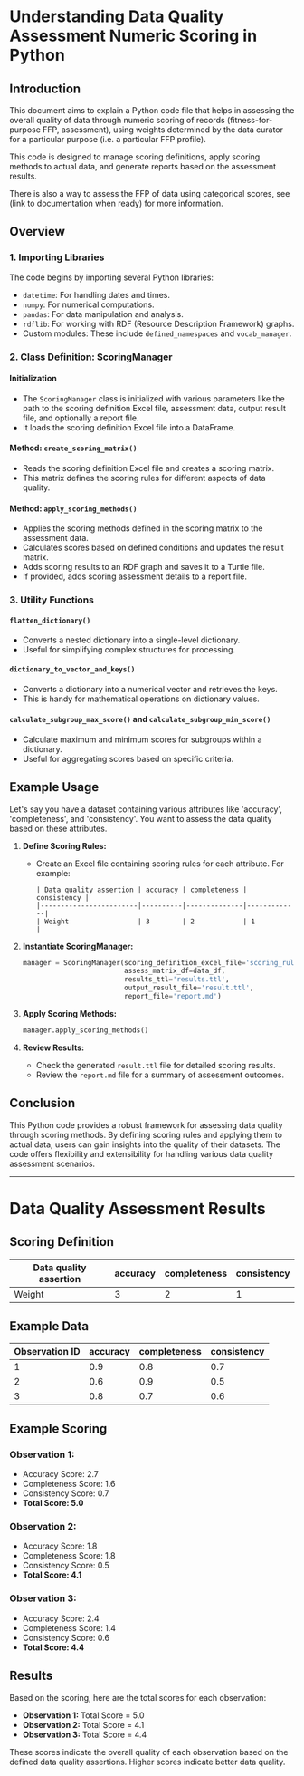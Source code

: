 # Understanding Data Quality Assessment Numeric Scoring in Python

## Introduction

This document aims to explain a Python code file that helps in assessing the overall quality of data through numeric scoring of records (fitness-for-purpose FFP, assessment), using weights determined by the data curator for a particular purpose (i.e. a particular FFP profile). 

This code is designed to manage scoring definitions, apply scoring methods to actual data, and generate reports based on the assessment results. 

There is also a way to assess the FFP of data using categorical scores, see (link to documentation when ready) for more information.

## Overview

### 1. Importing Libraries

The code begins by importing several Python libraries:
- `datetime`: For handling dates and times.
- `numpy`: For numerical computations.
- `pandas`: For data manipulation and analysis.
- `rdflib`: For working with RDF (Resource Description Framework) graphs.
- Custom modules: These include `defined_namespaces` and `vocab_manager`.

### 2. Class Definition: ScoringManager

#### Initialization
- The `ScoringManager` class is initialized with various parameters like the path to the scoring definition Excel file, assessment data, output result file, and optionally a report file.
- It loads the scoring definition Excel file into a DataFrame.

#### Method: `create_scoring_matrix()`
- Reads the scoring definition Excel file and creates a scoring matrix.
- This matrix defines the scoring rules for different aspects of data quality.

#### Method: `apply_scoring_methods()`
- Applies the scoring methods defined in the scoring matrix to the assessment data.
- Calculates scores based on defined conditions and updates the result matrix.
- Adds scoring results to an RDF graph and saves it to a Turtle file.
- If provided, adds scoring assessment details to a report file.

### 3. Utility Functions

#### `flatten_dictionary()`
- Converts a nested dictionary into a single-level dictionary.
- Useful for simplifying complex structures for processing.

#### `dictionary_to_vector_and_keys()`
- Converts a dictionary into a numerical vector and retrieves the keys.
- This is handy for mathematical operations on dictionary values.

#### `calculate_subgroup_max_score()` and `calculate_subgroup_min_score()`
- Calculate maximum and minimum scores for subgroups within a dictionary.
- Useful for aggregating scores based on specific criteria.

## Example Usage

Let's say you have a dataset containing various attributes like 'accuracy', 'completeness', and 'consistency'. You want to assess the data quality based on these attributes.

1. **Define Scoring Rules:**
   - Create an Excel file containing scoring rules for each attribute. For example:
     ```
     | Data quality assertion | accuracy | completeness | consistency |
     |------------------------|----------|--------------|-------------|
     | Weight                 | 3        | 2            | 1           |
     ```

2. **Instantiate ScoringManager:**
   ```python
   manager = ScoringManager(scoring_definition_excel_file='scoring_rules.xlsx',
                            assess_matrix_df=data_df,
                            results_ttl='results.ttl',
                            output_result_file='result.ttl',
                            report_file='report.md')
   ```

3. **Apply Scoring Methods:**
   ```python
   manager.apply_scoring_methods()
   ```

4. **Review Results:**
   - Check the generated `result.ttl` file for detailed scoring results.
   - Review the `report.md` file for a summary of assessment outcomes.

## Conclusion

This Python code provides a robust framework for assessing data quality through scoring methods. By defining scoring rules and applying them to actual data, users can gain insights into the quality of their datasets. The code offers flexibility and extensibility for handling various data quality assessment scenarios.

---


# Data Quality Assessment Results

## Scoring Definition

| Data quality assertion | accuracy | completeness | consistency |
|------------------------|----------|--------------|-------------|
| Weight                 | 3        | 2            | 1           |

## Example Data

| Observation ID | accuracy | completeness | consistency |
|----------------|----------|--------------|-------------|
| 1              | 0.9      | 0.8          | 0.7         |
| 2              | 0.6      | 0.9          | 0.5         |
| 3              | 0.8      | 0.7          | 0.6         |

## Example Scoring

### Observation 1:
- Accuracy Score: 2.7
- Completeness Score: 1.6
- Consistency Score: 0.7
- **Total Score: 5.0**

### Observation 2:
- Accuracy Score: 1.8
- Completeness Score: 1.8
- Consistency Score: 0.5
- **Total Score: 4.1**

### Observation 3:
- Accuracy Score: 2.4
- Completeness Score: 1.4
- Consistency Score: 0.6
- **Total Score: 4.4**

## Results

Based on the scoring, here are the total scores for each observation:

- **Observation 1:** Total Score = 5.0
- **Observation 2:** Total Score = 4.1
- **Observation 3:** Total Score = 4.4

These scores indicate the overall quality of each observation based on the defined data quality assertions. Higher scores indicate better data quality.
